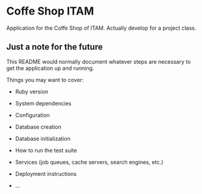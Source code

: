 # Coffe Shop ITAM

Application for the Coffe Shop of ITAM. Actually develop for a project class.

## Just a note for the future
This README would normally document whatever steps are necessary to get the
application up and running.

Things you may want to cover:

* Ruby version

* System dependencies

* Configuration

* Database creation

* Database initialization

* How to run the test suite

* Services (job queues, cache servers, search engines, etc.)

* Deployment instructions

* ...

